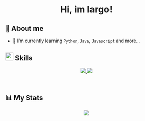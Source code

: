  <h1 align="center"><b>
   Hi, im largo!</b>
</h1>

## :triangular_flag_on_post: About me

- 🌱 I’m currently learning `Python`, `Java`, `Javascript` and more...

## <img src="https://media2.giphy.com/media/QssGEmpkyEOhBCb7e1/giphy.gif?cid=ecf05e47a0n3gi1bfqntqmob8g9aid1oyj2wr3ds3mg700bl&rid=giphy.gif" width ="25"><b> Skills</b>
<p align="center">

<p align="center">
  <a href="https://skillicons.dev">
    <img src="https://skillicons.dev/icons?i=html,css,js,java,py,scala,git,github" />
    <img src="https://skillicons.dev/icons?i=idea,vscode,eclipse" />

  </a>
</p>
<br>


## :bar_chart: My Stats

<p align="center">
   <img  align="center"  src="https://github-readme-stats.vercel.app/api/top-langs/?username=imlargo&layout=compact">
 </p>
 
<!---
imlargo/imlargo is a ✨ special ✨ repository because its `README.md` (this file) appears on your GitHub profile.
You can click the Preview link to take a look at your changes.
--->
